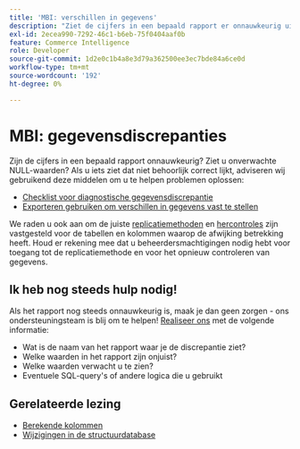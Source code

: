 ```yaml
---
title: 'MBI: verschillen in gegevens'
description: "Ziet de cijfers in een bepaald rapport er onnauwkeurig uit? Ziet u onverwachte NULL-waarden? Als u iets ziet dat niet helemaal juist lijkt, adviseren wij gebruikend deze middelen om u te helpen problemen oplossen:"
exl-id: 2ecea990-7292-46c1-b6eb-75f0404aaf0b
feature: Commerce Intelligence
role: Developer
source-git-commit: 1d2e0c1b4a8e3d79a362500ee3ec7bde84a6ce0d
workflow-type: tm+mt
source-wordcount: '192'
ht-degree: 0%

---
```


# MBI: gegevensdiscrepanties

Zijn de cijfers in een bepaald rapport onnauwkeurig? Ziet u onverwachte NULL-waarden? Als u iets ziet dat niet behoorlijk correct lijkt, adviseren wij gebruikend deze middelen om u te helpen problemen oplossen:

* [Checklist voor diagnostische gegevensdiscrepantie](/help/troubleshooting/miscellaneous/diagnosing-a-data-discrepancy.md)
* [Exporteren gebruiken om verschillen in gegevens vast te stellen](/help/troubleshooting/miscellaneous/using-data-exports-to-pinpoint-discrepancies.md)

We raden u ook aan om de juiste [replicatiemethoden](https://docs.magento.com/mbi/data-analyst/data-warehouse-mgr/cfg-replication-methods.html) en [hercontroles](https://docs.magento.com/mbi/data-analyst/data-warehouse-mgr/cfg-data-rechecks.html) zijn vastgesteld voor de tabellen en kolommen waarop de afwijking betrekking heeft. Houd er rekening mee dat u beheerdersmachtigingen nodig hebt voor toegang tot de replicatiemethode en voor het opnieuw controleren van gegevens.

## Ik heb nog steeds hulp nodig!

Als het rapport nog steeds onnauwkeurig is, maak je dan geen zorgen - ons ondersteuningsteam is blij om te helpen! [Realiseer ons](/help/help-center-guide/help-center/magento-help-center-user-guide.md#submit-ticket) met de volgende informatie:

* Wat is de naam van het rapport waar je de discrepantie ziet?
* Welke waarden in het rapport zijn onjuist?
* Welke waarden verwacht u te zien?
* Eventuele SQL-query&#39;s of andere logica die u gebruikt

## Gerelateerde lezing

* [Berekende kolommen](/help/how-to/general/mbi-creating-and-editing-advanced-calculated-columns.md)
* [Wijzigingen in de structuurdatabase](https://experienceleague.adobe.com/docs/commerce-business-intelligence/mbi/analyze/connecting/data-migration-services.html)
